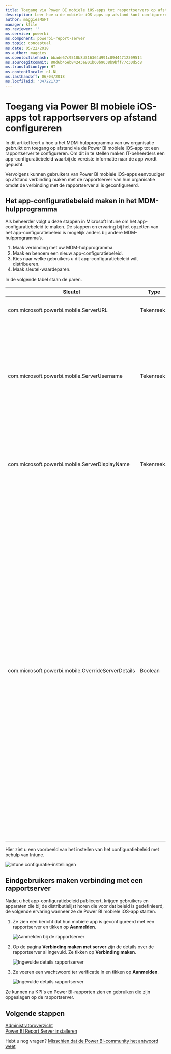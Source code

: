 ```yaml
---
title: Toegang via Power BI mobiele iOS-apps tot rapportservers op afstand configureren
description: Leer hoe u de mobiele iOS-apps op afstand kunt configureren voor uw rapportserver.
author: maggiesMSFT
manager: kfile
ms.reviewer: ''
ms.service: powerbi
ms.component: powerbi-report-server
ms.topic: conceptual
ms.date: 05/22/2018
ms.author: maggies
ms.openlocfilehash: bbade67c9510b8d316364d991c09444712309514
ms.sourcegitcommit: 80d6b45eb84243e801b60b9038b9bff77c30d5c8
ms.translationtype: HT
ms.contentlocale: nl-NL
ms.lasthandoff: 06/04/2018
ms.locfileid: "34722173"
---
```

# <a name="configure-power-bi-ios-mobile-app-access-to-a-report-server-remotely"></a>Toegang via Power BI mobiele iOS-apps tot rapportservers op afstand configureren

In dit artikel leert u hoe u het MDM-hulpprogramma van uw organisatie gebruikt om toegang op afstand via de Power BI mobiele iOS-app tot een rapportserver te configureren. Om dit in te stellen maken IT-beheerders een app-configuratiebeleid waarbij de vereiste informatie naar de app wordt gepusht. 

 Vervolgens kunnen gebruikers van Power BI mobiele iOS-apps eenvoudiger op afstand verbinding maken met de rapportserver van hun organisatie omdat de verbinding met de rapportserver al is geconfigureerd. 


## <a name="create-the-app-configuration-policy-in-mdm-tool"></a>Het app-configuratiebeleid maken in het MDM-hulpprogramma 

Als beheerder volgt u deze stappen in Microsoft Intune om het app-configuratiebeleid te maken. De stappen en ervaring bij het opzetten van het app-configuratiebeleid is mogelijk anders bij andere MDM-hulpprogramma’s. 

1. Maak verbinding met uw MDM-hulpprogramma. 
2. Maak en benoem een nieuw app-configuratiebeleid. 
3. Kies naar welke gebruikers u dit app-configuratiebeleid wilt distribueren. 
4. Maak sleutel-waardeparen. 

In de volgende tabel staan de paren.

|Sleutel  |Type  |Beschrijving  |
|---------|---------|---------|
| com.microsoft.powerbi.mobile.ServerURL | Tekenreeks | Rapportserver-URL </br> Moet beginnen met http/https |
| com.microsoft.powerbi.mobile.ServerUsername | Tekenreeks | [optioneel] </br> De gebruikersnaam die u wilt gebruiken om verbinding te maken met de server. </br> Als deze niet bestaat, wordt de gebruiker gevraagd de gebruikersnaam voor de verbinding in te voeren.| 
| com.microsoft.powerbi.mobile.ServerDisplayName | Tekenreeks | [optioneel] </br> De standaardwaarde is rapportserver </br> Een beschrijvende naam die in de app wordt gebruikt als naam voor de server | 
| com.microsoft.powerbi.mobile.OverrideServerDetails | Boolean | De standaardwaarde is Waar </br> Als deze optie is ingesteld op Waar, worden hiermee alle eventuele definities van de rapportserver overschreven die al op het mobiele apparaat bestaan (bestaande servers die al zijn geconfigureerd, worden verwijderd). </br> Wanneer overschrijven is ingesteld op Waar, voorkomt u hiermee ook dat gebruikers die configuratie kunnen verwijderen. </br> Wanneer de optie is ingesteld op Onwaar, worden de gepushte waarden toegevoegd en blijven bestaande instellingen bestaan. </br> Als dezelfde server-URL al is geconfigureerd in de mobiele app, laat de app die configuratie ongewijzigd en wordt de gebruiker niet gevraagd om opnieuw een verificatie voor dezelfde server uit te voeren. |

Hier ziet u een voorbeeld van het instellen van het configuratiebeleid met behulp van Intune.

![Intune configuratie-instellingen](media/configure-powerbi-mobile-apps-remote/power-bi-ios-remote-configuration-settings.png)

## <a name="end-users-connecting-to-a-report-server"></a>Eindgebruikers maken verbinding met een rapportserver

Nadat u het app-configuratiebeleid publiceert, krijgen gebruikers en apparaten die bij de distributielijst horen die voor dat beleid is gedefinieerd, de volgende ervaring wanneer ze de Power BI mobiele iOS-app starten. 

1. Ze zien een bericht dat hun mobiele app is geconfigureerd met een rapportserver en tikken op **Aanmelden**.

    ![Aanmelden bij de rapportserver](media/configure-powerbi-mobile-apps-remote/power-bi-config-server-sign-in.png)

2.  Op de pagina **Verbinding maken met server** zijn de details over de rapportserver al ingevuld. Ze tikken op **Verbinding maken**.

    ![Ingevulde details rapportserver](media/configure-powerbi-mobile-apps-remote/power-bi-ios-remote-configure-connect-server.png)

3. Ze voeren een wachtwoord ter verificatie in en tikken op **Aanmelden**. 

    ![Ingevulde details rapportserver](media/configure-powerbi-mobile-apps-remote/power-bi-config-server-address.png)

Ze kunnen nu KPI's en Power BI-rapporten zien en gebruiken die zijn opgeslagen op de rapportserver.

## <a name="next-steps"></a>Volgende stappen
[Administratoroverzicht](admin-handbook-overview.md)  
[Power BI Report Server installeren](install-report-server.md)  

Hebt u nog vragen? [Misschien dat de Power BI-community het antwoord weet](https://community.powerbi.com/)

